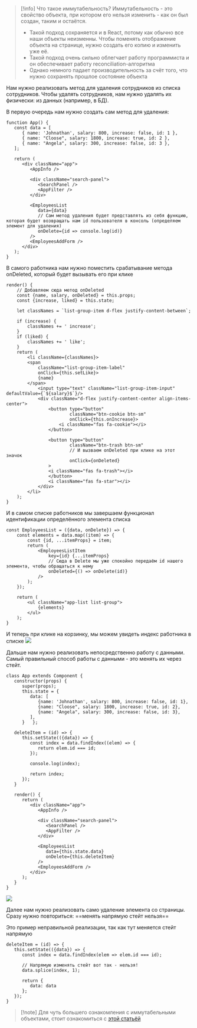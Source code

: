 >[!info] Что такое иммутабельность?  Иммутабельность - это свойство объекта, при котором его нельзя изменить - как он был создан, таким и остаётся.
> - Такой подход сохраняется и в React, потому как обычно все наши объекты неизменны. Чтобы поменять отображение объекта на странице, нужно создать его копию и изменить уже её.
> - Такой подход очень сильно облегчает работу программиста и он обеспечивает работу reconciliation-алгоритма  
> - Однако немного падает производительность за счёт того, что нужно сохранять прошлое состояние объекта


Нам нужно реализовать метод для удаления сотрудников из списка сотрудников. Чтобы удалять сотрудников, нам нужно удалять их физически: из данных (например, в БД).

В первую очередь нам нужно создать сам метод для удаления:
```JSX
function App() {  
   const data = [  
      { name: 'Johnathan', salary: 800, increase: false, id: 1 },  
      { name: "Cloose", salary: 1800, increase: true, id: 2 },  
      { name: "Angela", salary: 300, increase: false, id: 3 },  
   ];  
  
   return (  
      <div className="app">  
         <AppInfo />  
  
         <div className="search-panel">  
            <SearchPanel />  
            <AppFilter />  
         </div>  
  
         <EmployeesList  
            data={data}  
            // Сам метод удаления будет представлять из себя функцию, которая будет возвращать нам id пользователя в консоль (определяем элемент для удаления)
            onDelete={id => console.log(id)}  
         />  
         <EmployeesAddForm />  
      </div>  
   );  
}
```
В самого работника нам нужно поместить срабатывание метода onDeleted, который будет вызывать его при клике
```JSX
render() {  
	// Добавляем сюда метод onDeleted
    const {name, salary, onDeleted} = this.props;  
    const {increase, liked} = this.state;  
  
    let classNames = `list-group-item d-flex justify-content-between`;  
  
    if (increase) {  
        classNames += ' increase';  
    }  
    if (liked) {  
        classNames += ' like';  
    }  
    return (  
        <li className={classNames}>  
        <span  
            className="list-group-item-label"  
            onClick={this.setLike}>  
            {name}  
        </span>  
            <input type="text" className="list-group-item-input" defaultValue={`${salary}$`}/>  
            <div className="d-flex justify-content-center align-items-center">  
                <button type="button"  
                        className="btn-cookie btn-sm"  
                        onClick={this.onIncrease}>  
                    <i className="fas fa-cookie"></i>  
                </button>  
  
                <button type="button"  
                        className="btn-trash btn-sm"  
                        // И вызваем onDeleted при клике на этот значок
                        onClick={onDeleted}  
                >                    
                <i className="fas fa-trash"></i>  
                </button>  
                <i className="fas fa-star"></i>  
            </div>  
        </li>  
    );  
}
```
И в самом списке работников мы завершаем функционал идентификации определённого элемента списка
```JSX
const EmployeesList = ({data, onDelete}) => {  
    const elements = data.map((item) => {  
        const {id, ...itemProps} = item;  
        return (  
            <EmployeesListItem  
                key={id} {...itemProps}  
                // Сюда в Delete мы уже спокойно передаём id нашего элемента, чтобы обращаться к нему
                onDeleted={() => onDelete(id)}  
            />  
        );  
    });  
  
    return (  
        <ul className="app-list list-group">  
            {elements}  
        </ul>  
    );  
}
```
И теперь при клике на корзинку, мы можем увидеть индекс работника в списке
![](_png/Pasted%20image%2020221021122738.png)

Дальше нам нужно реализовать непосредственно работу с данными. Самый правильный способ работы с данными - это менять их через стейт. 

```JSX
class App extends Component {  
   constructor(props) {  
      super(props);  
      this.state = {  
         data: [  
            {name: 'Johnathan', salary: 800, increase: false, id: 1},  
            {name: "Cloose", salary: 1800, increase: true, id: 2},  
            {name: "Angela", salary: 300, increase: false, id: 3},  
         ],  
      }   };  
  
   deleteItem = (id) => {  
      this.setState(({data}) => {  
         const index = data.findIndex((elem) => {  
            return elem.id === id;  
         });  
  
         console.log(index);  
  
         return index;  
      });  
   }  
  
   render() {  
      return (  
         <div className="app">  
            <AppInfo />  
  
            <div className="search-panel">  
               <SearchPanel />  
               <AppFilter />  
            </div>  
  
            <EmployeesList  
               data={this.state.data}  
               onDelete={this.deleteItem}  
            />  
            <EmployeesAddForm />  
         </div>  
      );  
   }  
}
```

![](_png/Pasted%20image%2020221021130907.png)

Далее нам нужно реализовать само удаление элемента со страницы. Сразу нужно повториться: ==менять напрямую стейт нельзя==

Это пример неправильной реализации, так как тут меняется стейт напрямую
```JSX
deleteItem = (id) => {  
   this.setState(({data}) => {  
      const index = data.findIndex(elem => elem.id === id);  

	  // Напрямую изменять стейт вот так - нельзя!
      data.splice(index, 1);  
  
      return {  
         data: data
      };  
   });  
}
```














>[!note] Для чуть большего ознакомления с иммутабельными объектами, стоит ознакомиться с [этой статьёй](https://habr.com/ru/company/developersoft/blog/302118/)